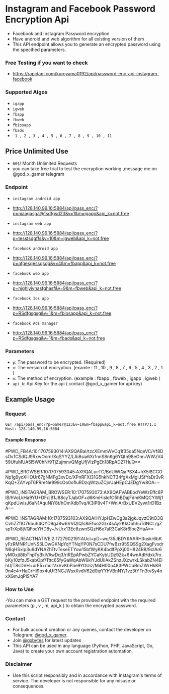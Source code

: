# Instagram and Facebook Password Encryption Api
- Facebook and Instagram Password encryption 
- Have android and web algorithm for all existing version of them
- This API endpoint allows you to generate an encrypted password using the specified parameters.



### Free Testing if you want to check
- https://rapidapi.com/kuroyama0192/api/password-enc-api-instagram-facebook


### Supported Algos
- `igapp`
- `igweb`
- `fbapp`
- `fbweb`
- `fbiosapp`
- `fbads`
- ` 1 , 2 , 3 , 4 , 5 , 6 , 7 , 8 , 9 , 10 , 11`

## Price Unlimited Use
- `60$`/ Month Unlimited Requests
- you can take free trial to test the encryption working ,message me on @god_x_gamer telegram

  
### Endpoint
- `instagram android app`
- http://128.140.99.16:5884/api/pass_enc/?p=niaagasga@1sdfgsd23&v=1&m=igapp&api_k=not.free

 - `instagram web app` 
- http://128.140.99.16:5884/api/pass_enc/?p=tesstsdgffs&v=10&m=igweb&api_k=not.free

- `facebook android app`
- http://128.140.99.16:5884/api/pass_enc/?p=afgesgessgsdg&v=4&m=fbapp&api_k=not.free

- `facebook web app`
- http://128.140.99.16:5884/api/pass_enc/?p=hjghjyjyhasfghasf&v=9&m=fbweb&api_k=not.free

- `facebook Ios app`
- http://128.140.99.16:5884/api/pass_enc/?p=RSdfgsgsg&v=1&m=fbiosapp&api_k=not.free

-  `facebook Ads manager`
- http://128.140.99.16:5884/api/pass_enc/?p=RSdfgsgsg&v=1&m=fbads&api_k=not.free



### Parameters

- `p`: The password to be encrypted. (Required)
- `v`: The version of encryption. (examle : 11 , 10 , 9 , 8 , 7 , 6 , 5 , 4 , 3 , 2 , 1 )
- `m`: The method of encryption. (example : fbapp , fbweb , igapp , igweb )
- `api_k`: Api Key for the api ( contact @god_x_gamer for api key)

## Example Usage

### Request

```http
GET /api/pass_enc/?p=Gamer@123&v=10&m=fbapp&api_k=not.free HTTP/1.1
Host: 128.140.99.16:5884
```
#### Example Response

#PWD_FB4A:10:1707593014:AX9QABaI/tzcXEmmWvCq1f35da5NqeVC/Vf8DsOv1CSdQJ9RxwOcrn/XqSYYZ/LAi8sia6Xr1nnS8nKg6YQtn98eOnr+WWzV459UfuMUA5l5W0hN/9TjZujmnvQMgUfjVIzPgEh18RpAD27HuQ==

#PWD_BROWSER:10:1707593045:AX9QALucTC/BdUWtQaPSX4+hX5l8CGONp1g9yoXHOUr67gNMFg3xvDc/XPnRFXI31G5hkNCT34fgXxMgIJSfYaDr3vRKqQ+ZAYvpT6PRreNe999cOo0ofluRDzqWtzuZCjnUaHEpCJEDgYw8OA==

#PWD_INSTAGRAM_BROWSER:10:1707593073:AX9QAFVABEodYeWzEffc6PlB/hVoLkHa9YU+DF/ijB1J88cyTJabOF+d6KmHislofO5hBDajFdmKMQCYWlj1qKpdUwisJ6aN1AquNiY8t/hOmXdbTvq/K3lP8v4T+WnlArBxUEV2ywt1rD1BzA==

#PWD_INSTAGRAM:10:1707593103:AX9QAIHYJpHZwCg3s2jgkJqvzC9tO3QCvhZZfIO76buh4QYD9gJ8w6VVQ/Q/s8iEfuo2G/x4sAy2KkObhhuTdNCL/gZspTrXp8jVQFocYHD8y+/vUrx13Ec8zwnSQzH6e7aR3CaK8r6Ibe2HaA==

#PWD_REACTNATIVE:2:1727902191:AUci+pD+wc/35JBDYtIAARH3uskr6bKyFzRMNR1UnNS5LOwGKNpYqYTNqYP0N7sCDU7fwBzr95SQSSg2XagFvxdrN6qHSxlp3u6dYNAZhTtvTeseETYow15bfWyKK4bdlfPpXj00H824R8/9cIAr6yMOxjt8tbThpTyBklVAwDq3/riREpAPwbZYCaKybUDz9Zk+64wnAdHdxk7rxbKy10zfzJ5kabOpf/Tttc65fyGaWqAbW6klYJdUIlAkZShzJXcwrkLSkabZN4EihU/T8sDVH+urE5+mcrVxVvKbPae9YGUiz/M4H00o483PWCuBmZWrHkKR9n4c4+HaCrHi9bx4uUf3NCJWsxXvdV62d0ipYYhVBnNY/1vz3tYTn3tvSy4nxXGmJqPlSYA7

### How to Use
-You can make a GET request to the provided endpoint with the required parameters (p , v , m, api_k ) to obtain the encrypted password.

### Contact
- For bulk account creation or any queries, contact the developer on Telegram: [@god_x_gamer](https://telegram.me/god_x_gamer).
- Join [@gxbytes](https://telegram.me/gxbytes) for latest updates 
- This API can be used in any language (Python, PHP, JavaScript, Go, Java) to create your own account registration automation.


### Disclaimer
- Use this script responsibly and in accordance with Instagram's terms of service. The developer is not responsible for any misuse or consequences.

